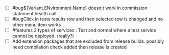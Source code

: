     

- [ ] #bug${Variant.ENvironment.Name} doesn;t work in commission  statement health call
- [ ] #bugClick in tests results row and then selected row is changed and no other menu item works
- [ ] #features 2 types of services : Test and normal where a test service cannot be deployed. (really?)
- [ ] Add extension packages that are excluded from release builds. possibly need compilation check added then release is created